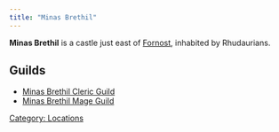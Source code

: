```yaml
---
title: "Minas Brethil"
---
```


**Minas Brethil** is a castle just east of
[Fornost](Fornost "wikilink"), inhabited by Rhudaurians.

## Guilds

- [Minas Brethil Cleric Guild](Minas_Brethil_Cleric_Guild "wikilink")
- [Minas Brethil Mage Guild](Minas_Brethil_Mage_Guild "wikilink")

[Category: Locations](Category:_Locations "wikilink")